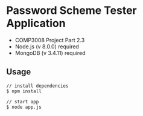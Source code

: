 # Password Scheme Tester Application
- COMP3008 Project Part 2.3
- Node.js (v 8.0.0) required
- MongoDB (v 3.4.11) required

## Usage

```
// install dependencies
$ npm install

// start app
$ node app.js
```

